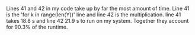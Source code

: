 Lines 41 and 42 in my code take up by far the most amount of time. Line 41 is the 'for k in range(len(Y))' line and line 42 is the multiplication.
line 41 takes 18.8 s and line 42 21.9 s to run on my system. Together they account for 90.3% of the runtime.
